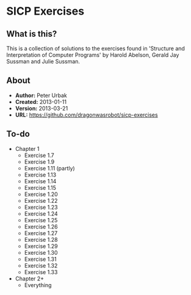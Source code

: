SICP Exercises
==============

## What is this?
This is a collection of solutions to the exercises found in 'Structure and
Interpretation of Computer Programs' by Harold Abelson, Gerald Jay Sussman and
Julie Sussman.

## About

- **Author:** Peter Urbak
- **Created:** 2013-01-11
- **Version:** 2013-03-21
- **URL:** https://github.com/dragonwasrobot/sicp-exercises

## To-do

- Chapter 1
  - Exercise 1.7
  - Exercise 1.9
  - Exercise 1.11 (partly)
  - Exercise 1.13
  - Exercise 1.14
  - Exercise 1.15
  - Exercise 1.20
  - Exercise 1.22
  - Exercise 1.23
  - Exercise 1.24
  - Exercise 1.25
  - Exercise 1.26
  - Exercise 1.27
  - Exercise 1.28
  - Exercise 1.29
  - Exercise 1.30
  - Exercise 1.31
  - Exercise 1.32
  - Exercise 1.33
- Chapter 2+
  - Everything
